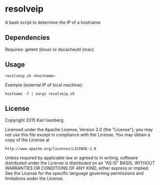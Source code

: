 # resolveip

A bash script to determine the IP of a hostname


## Dependencies

Requires: getent (linux) or dscacheutil (mac)


## Usage

```
resolveip.sh <hostname>
```

Example (external IP of local machine):

```
hostname -f | xargs resolveip.sh
```


## License

Copyright 2015 Karl Isenberg

Licensed under the Apache License, Version 2.0 (the "License");
you may not use this file except in compliance with the License.
You may obtain a copy of the License at

    http://www.apache.org/licenses/LICENSE-2.0

Unless required by applicable law or agreed to in writing, software
distributed under the License is distributed on an "AS IS" BASIS,
WITHOUT WARRANTIES OR CONDITIONS OF ANY KIND, either express or implied.
See the License for the specific language governing permissions and
limitations under the License.
